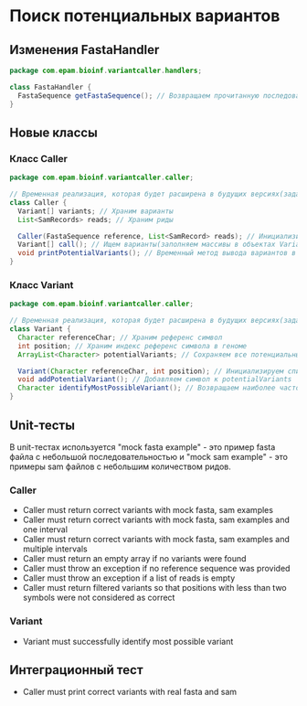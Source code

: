 # Поиск потенциальных вариантов

## Изменения FastaHandler
```java
package com.epam.bioinf.variantcaller.handlers;

class FastaHandler {
  FastaSequence getFastaSequence(); // Возвращаем прочитанную последовательность
}
```

## Новые классы

### Класс Caller
```java
package com.epam.bioinf.variantcaller.caller;

// Временная реализация, которая будет расширена в будущих версиях(задача про метрики)
class Caller {
  Variant[] variants; // Храним варианты
  List<SamRecords> reads; // Храним риды

  Caller(FastaSequence reference, List<SamRecord> reads); // Инициализируем массив вариантов объектами Variant с пустыми массивами внутри
  Variant[] call(); // Ищем варианты(заполняем массивы в объектах Variant) и возвращаем результат
  void printPotentialVariants(); // Временный метод вывода вариантов в консоль
}
```

### Класс Variant
```java
package com.epam.bioinf.variantcaller.caller;

// Временная реализация, которая будет расширена в будущих версиях(задача про метрики)
class Variant {
  Character referenceChar; // Храним референс символ
  int position; // Храним индекс референс символа в геноме
  ArrayList<Character> potentialVariants; // Сохраняем все потенциальные варианты

  Variant(Character referenceChar, int position); // Инициализируем список
  void addPotentialVariant(); // Добавляем символ к potentialVariants
  Character identifyMostPossibleVariant(); // Возвращаем наиболее часто встречающийся символ
}
```

## Unit-тесты

В unit-тестах используется "mock fasta example" - это пример fasta файла с небольшой последовательностью
и "mock sam example" - это примеры sam файлов с небольшим количеством ридов.

### Caller

* Caller must return correct variants with mock fasta, sam examples
* Caller must return correct variants with mock fasta, sam examples and one interval
* Caller must return correct variants with mock fasta, sam examples and multiple intervals
* Caller must return an empty array if no variants were found
* Caller must throw an exception if no reference sequence was provided
* Caller must throw an exception if a list of reads is empty
* Caller must return filtered variants so that positions with less than two symbols were not considered as correct


### Variant

* Variant must successfully identify most possible variant

## Интеграционный тест

* Caller must print correct variants with real fasta and sam
